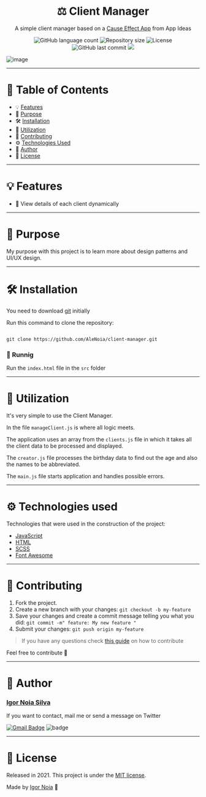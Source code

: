 <h1 align="center">
   ⚖️ Client Manager
</h1>

<p align="center">
A simple client manager based on a <a href="https://github.com/florinpop17/app-ideas/blob/master/Projects/1-Beginner/Cause-Effect-App.md" target="_blank">Cause Effect App</a> from App Ideas
</p>

<p align="center">
<img alt="GitHub language count" src="https://img.shields.io/github/languages/count/AleNoia/client-manager?color=%2304D361"> <img alt="Repository size" src="https://img.shields.io/github/repo-size/AleNoia/client-manager"> <img alt="License" src="https://img.shields.io/badge/license-MIT-brightgreen"> <img alt="GitHub last commit" src="https://img.shields.io/github/last-commit/AleNoia/client-manager"> <a href="https://github.com/florinpop17/app-ideas/blob/master/Projects/1-Beginner/Cause-Effect-App.md">
  <img src="https://img.shields.io/badge/App%20Ideas%20-Beginner-%2304D361">
</a>
</p>

![image](https://user-images.githubusercontent.com/82424777/120248812-02cb1280-c24f-11eb-891b-cae150563ee8.png)


***
# 📌 Table of Contents
* 💡 [Features](#features)
* 🎯 [Purpose](#Purpose)
* 🛠 [Installation](#Installation)
* 📝 [Utilization](#Utilization)
* 🤝 [Contributing](#Contributing) 
* ⚙ [Technologies Used](#TechnologiesUsed)
* 👋 [Author](#Author)
* 🧾 [License](#License)
***

# <a name="features"></a>💡 Features

* 🧑 View details of each client dynamically

***

# <a name="Purpose"></a>🎯 Purpose

My purpose with this project is to learn more about design patterns and UI/UX design.

***

# <a name="Installation"></a>🛠 Installation

You need to download [git](https://git-scm.com) initially

Run this command to clone the repository:

```git

git clone https://github.com/AleNoia/client-manager.git

```
### 🎲 Runnig
Run the ```index.html``` file in the ```src``` folder

***

# <a name="Utilization"></a>📝 Utilization

It's very simple to use the Client Manager.

In the file ```manageClient.js``` is where all logic meets.

The application uses an array from the ```clients.js``` file in which it takes all the client data to be processed and displayed.

The ```creator.js``` file processes the birthday data to find out the age and also the names to be abbreviated.

The ```main.js``` file starts application and handles possible errors. 


***
# <a name="TechnologiesUsed"></a> ⚙ Technologies used

Technologies that were used in the construction of the project:

- [JavaScript](https://www.javascript.com)
- [HTML](https://html.com)
- [SCSS](https://sass-lang.com)
- [Font Awesome](https://fontawesome.com)

***
# <a name="Contributing"></a>🤝 Contributing

1. Fork the project.
2. Create a new branch with your changes: ```git checkout -b my-feature```
3. Save your changes and create a commit message telling you what you did: ```git commit -m" feature: My new feature "```
4. Submit your changes: ```git push origin my-feature```

> If you have any questions check [this guide](https://github.com/unform/unform/blob/main/.github/CONTRIBUTING.md) on how to contribute
 
Feel free to contribute 🙂

***
# <a name="Author"></a>👋 Author

### [Igor Noia Silva](https://github.com/AleNoia)

If you want to contact, mail me or send a message on Twitter

[![Gmail Badge](https://img.shields.io/badge/-igornoiasilva@gmail.com-c14438?style=flat-square&logo=Gmail&logoColor=white&link=mailto:igornoiasilva@gmail.com)](mailto:igornoiasilva@gmail.com)  ![badge](https://img.shields.io/twitter/url?label=%40IgorNoiaSilva&style=social&url=https%3A%2F%2Ftwitter.com%2FIgorNoiaSilva)

***
# <a name="License"></a>🧾 License

Released in 2021. This project is under the [MIT license](https://github.com/AleNoia/client-manager/blob/main/LICENSE).

Made by [Igor Noia](https://github.com/AleNoia) 👋
